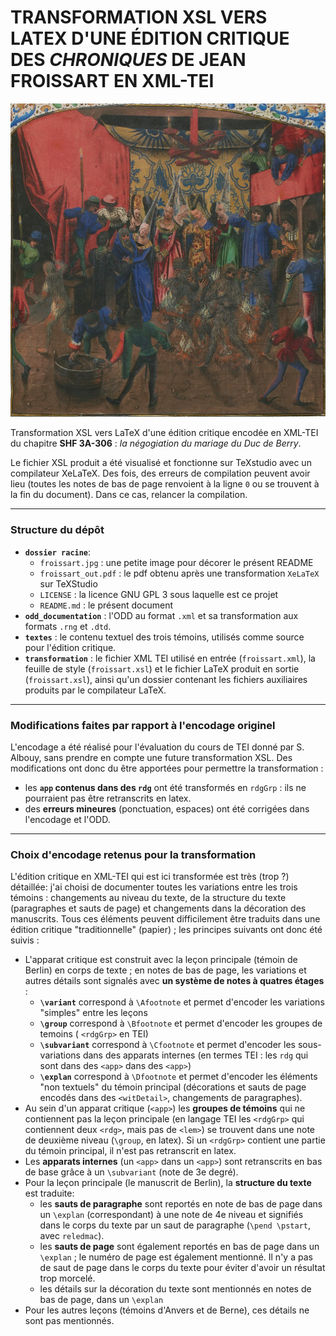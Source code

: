 # TRANSFORMATION XSL VERS LATEX D'UNE ÉDITION CRITIQUE DES *CHRONIQUES* DE JEAN FROISSART EN XML-TEI

![Froissart bloublou](froissart.jpg)

Transformation XSL vers LaTeX d'une édition critique encodée en XML-TEI du chapitre 
**SHF 3A-306** : *la négogiation du mariage du Duc de Berry*.

Le fichier XSL produit a été visualisé et fonctionne sur TeXstudio avec un compilateur XeLaTeX.
Des fois, des erreurs de compilation peuvent avoir lieu (toutes les notes de bas de page 
renvoient à la ligne `0` ou se trouvent à la fin du document). Dans ce cas, relancer la 
compilation.

---

### Structure du dépôt
- **`dossier racine`**:
	- `froissart.jpg` : une petite image pour décorer le présent README
	- `froissart_out.pdf` : le pdf obtenu après une transformation `XeLaTeX` sur 
TeXStudio
	- `LICENSE` : la licence GNU GPL 3 sous laquelle est ce projet
	- `README.md` : le présent document
- **`odd_documentation`** : l'ODD au format `.xml` et sa transformation aux formats `.rng` et 
`.dtd`.
- **`textes`** : le contenu textuel des trois témoins, utilisés comme source pour l'édition
critique.
- **`transformation`** : le fichier XML TEI utilisé en entrée (`froissart.xml`), la feuille de 
style (`froissart.xsl`) et le fichier LaTeX produit en sortie (`froissart.xsl`), ainsi 
qu'un dossier contenant les fichiers auxiliaires produits par le compilateur LaTeX.

---

### Modifications faites par rapport à l'encodage originel

L'encodage a été réalisé pour l'évaluation du cours de TEI donné par S. Albouy, sans prendre en
compte une future transformation XSL. Des modifications ont donc du être apportées pour 
permettre la transformation :
- les **`app` contenus dans des `rdg`** ont été transformés en `rdgGrp` : ils ne pourraient pas
être retranscrits en latex.
- des **erreurs mineures** (ponctuation, espaces) ont été corrigées dans l'encodage 
et l'ODD.

---

### Choix d'encodage retenus pour la transformation

L'édition critique en XML-TEI qui est ici transformée est très (trop ?) détaillée: j'ai choisi 
de documenter toutes les variations entre les trois témoins : changements au niveau du texte,
de la structure du texte (paragraphes et sauts de page) et changements dans la décoration des
manuscrits. Tous ces éléments peuvent difficilement être traduits dans une édition critique
"traditionnelle" (papier) ; les principes suivants ont donc été suivis :
- L'apparat critique est construit avec la leçon principale (témoin de Berlin) en corps de 
texte ; en notes de bas de page, les variations et autres détails sont signalés avec 
**un système de notes à quatres étages** : 
	- **`\variant`** correspond à `\Afootnote` et permet d'encoder les variations "simples" 
entre les leçons
	- **`\group`** correspond à `\Bfootnote` et permet d'encoder les groupes de temoins (
`<rdgGrp>` en TEI)
	- **`\subvariant`** correspond à `\Cfootnote` et permet d'encoder les sous-variations dans
des apparats internes (en termes TEI : les `rdg` qui sont dans des `<app>` dans des `<app>`)
	- **`\explan`** correspond à `\Dfootnote` et permet d'encoder les éléments "non textuels"
du témoin principal (décorations et sauts de page encodés dans des `<witDetail>`, changements
de paragraphes).
- Au sein d'un apparat critique (`<app>`) les **groupes de témoins** qui ne contiennent pas la
leçon principale (en langage TEI les `<rdgGrp>` qui contiennent deux `<rdg>`, mais pas de
 `<lem>`) se trouvent dans une note de deuxième niveau (`\group`, en latex). Si un `<rdgGrp>`
contient une partie du témoin principal, il n'est pas retranscrit en latex.
- Les **apparats internes** (un `<app>` dans un `<app>`) sont retranscrits en bas de base grâce à
un `\subvariant` (note de 3e degré).
- Pour la leçon principale (le manuscrit de Berlin), la **structure du texte** est traduite:
	- les **sauts de paragraphe** sont reportés en note de bas de page dans un `\explan` 
(correspondant) à une note de 4e niveau et signifiés dans le corps du texte par un saut 
de paragraphe (`\pend \pstart`, avec `reledmac`).
	- les **sauts de page** sont également reportés en bas de page dans un `\explan` ; le
numéro de page est également mentionné. Il n'y a pas de saut de page dans le corps du texte 
pour éviter d'avoir un résultat trop morcelé.
	- les détails sur la décoration du texte sont mentionnés en 
notes de bas de page, dans un `\explan`
- Pour les autres leçons (témoins d'Anvers et de Berne), ces détails ne sont pas mentionnés.

